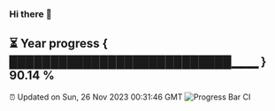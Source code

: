 ### Hi there 👋
⏳ Year progress { ███████████████████████████▁▁▁ } 90.14 %
---
⏰ Updated on Sun, 26 Nov 2023 00:31:46 GMT
![Progress Bar CI](https://github.com/Moyi321/Moyi321/workflows/Progress%20Bar%20CI/badge.svg)
